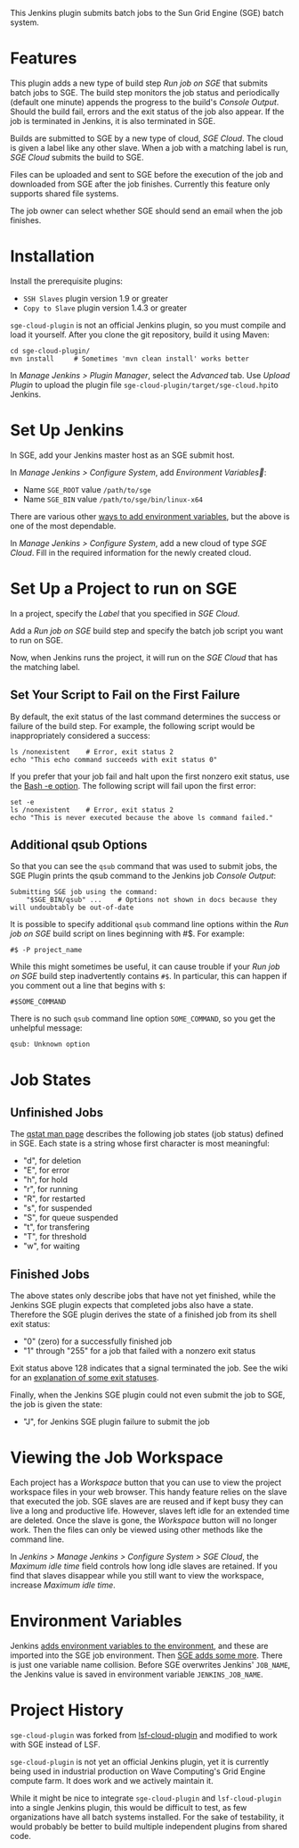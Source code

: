 This Jenkins plugin submits batch jobs to the Sun Grid Engine (SGE) batch system.

# Features

This plugin adds a new type of build step *Run job on SGE* that submits batch jobs to SGE. The build step monitors the job status and periodically (default one minute) appends the progress to the build's *Console Output*. Should the build fail, errors and the exit status of the job also appear. If the job is terminated in Jenkins, it is also terminated in SGE.

Builds are submitted to SGE by a new type of cloud, *SGE Cloud*.  The cloud is given a label like any other slave.  When a job with a matching label is run, *SGE Cloud* submits the build to SGE.

Files can be uploaded and sent to SGE before the execution of the job and downloaded from SGE after the job finishes.  	Currently this feature only supports shared file systems.

The job owner can select whether SGE should send an email when the job finishes.

# Installation

Install the prerequisite plugins:

* `SSH Slaves` plugin version 1.9 or greater
* `Copy to Slave` plugin version 1.4.3 or greater

`sge-cloud-plugin` is not an official Jenkins plugin, so you must compile and load it yourself.  After you clone the git repository, build it using Maven:

    cd sge-cloud-plugin/
    mvn install     # Sometimes 'mvn clean install' works better

In *Manage Jenkins > Plugin Manager*, select the *Advanced* tab.  Use *Upload Plugin* to upload the plugin file `sge-cloud-plugin/target/sge-cloud.hpi`to Jenkins.

# Set Up Jenkins

In SGE, add your Jenkins master host as an SGE submit host.

In *Manage Jenkins > Configure System*, add *Environment Variables*:

* Name `SGE_ROOT` value `/path/to/sge`
* Name `SGE_BIN` value `/path/to/sge/bin/linux-x64`

There are various other [ways to add environment variables](http://stackoverflow.com/questions/5818403/jenkins-hudson-environment-variables/), but the above is one of the most dependable.

In *Manage Jenkins > Configure System*, add a new cloud of type *SGE Cloud*.  Fill in the required information for the newly created cloud.

# Set Up a Project to run on SGE

In a project, specify the *Label* that you specified in *SGE Cloud*.

Add a *Run job on SGE* build step and specify the batch job script you want to run on SGE.

Now, when Jenkins runs the project, it will run on the *SGE Cloud* that has the matching label.

## Set Your Script to Fail on the First Failure

By default, the exit status of the last command determines the success or failure of the build step.  For example, the following script would be inappropriately considered a success:

    ls /nonexistent    # Error, exit status 2
    echo "This echo command succeeds with exit status 0"

If you prefer that your job fail and halt upon the first nonzero exit status, use the [Bash -e option](http://www.tldp.org/LDP/abs/html/options.html).  The following script will fail upon the first error:

    set -e
    ls /nonexistent    # Error, exit status 2
    echo "This is never executed because the above ls command failed."


## Additional qsub Options

So that you can see the `qsub` command that was used to submit jobs, the SGE Plugin prints the qsub command to the Jenkins job *Console Output*:

    Submitting SGE job using the command:
        "$SGE_BIN/qsub" ...    # Options not shown in docs because they will undoubtably be out-of-date

It is possible to specify additional `qsub` command line options within the *Run job on SGE* build script on lines beginning with #$. For example:

    #$ -P project_name

While this might sometimes be useful, it can cause trouble if your *Run job on SGE* build step inadvertently contains `#$`.  In particular, this can happen if you comment out a line that begins with `$`:

    #$SOME_COMMAND

There is no such `qsub` command line option `SOME_COMMAND`, so you get the unhelpful message:

    qsub: Unknown option

# Job States

## Unfinished Jobs

The [qstat man page](http://gridscheduler.sourceforge.net/htmlman/htmlman1/qstat.html) describes the following job states (job status) defined in SGE.  Each state is a string whose first character is most meaningful:

* "d", for deletion
* "E", for error
* "h", for hold
* "r", for running
* "R", for restarted
* "s", for suspended
* "S", for queue suspended
* "t", for transfering
* "T", for threshold
* "w", for waiting

## Finished Jobs

The above states only describe jobs that have not yet finished, while the Jenkins SGE plugin expects that completed jobs also have a state.  Therefore the SGE plugin derives the state of a finished job from its shell exit status:

* "0" (zero) for a successfully finished job
* "1" through "255" for a job that failed with a nonzero exit status

Exit status above 128 indicates that a signal terminated the job.  See the wiki for an [explanation of some exit statuses](https://github.com/jmcgeheeiv/sge-cloud-plugin/wiki/Job-Exit-Status).

Finally, when the Jenkins SGE plugin could not even submit the job to SGE, the job is given the state:

* "J", for Jenkins SGE plugin failure to submit the job

# Viewing the Job Workspace

Each project has a *Workspace* button that you can use to view the project workspace files in your web browser.  This handy feature relies on the slave that executed the job.  SGE slaves are are reused and if kept busy they can live a long and productive life.  However, slaves left idle for an extended time are deleted.  Once the slave is gone, the *Workspace* button will no longer work.  Then the files can only be viewed using other methods like the command line.

In *Jenkins > Manage Jenkins > Configure System > SGE Cloud*, the *Maximum idle time* field controls how long idle slaves are retained.  If you find that slaves disappear while you still want to view the workspace, increase  *Maximum idle time*.

# Environment Variables

Jenkins [adds environment variables to the environment](https://wiki.jenkins-ci.org/display/JENKINS/Building+a+software+project#Buildingasoftwareproject-JenkinsSetEnvironmentVariables), and these are imported into the SGE job environment.  Then [SGE adds some more](http://gridscheduler.sourceforge.net/htmlman/htmlman1/qsub.html).  There is just one variable name collision.  Before SGE overwrites Jenkins' `JOB_NAME`, the Jenkins value is saved in environment variable `JENKINS_JOB_NAME`.

# Project History

`sge-cloud-plugin` was forked from [lsf-cloud-plugin](https://github.com/jenkinsci/lsf-cloud-plugin) and modified to work with SGE instead of LSF.

`sge-cloud-plugin` is not yet an official Jenkins plugin, yet it is currently being used in industrial production on Wave Computing's Grid Engine compute farm.  It does work and we actively maintain it.

While it might be nice to integrate `sge-cloud-plugin` and `lsf-cloud-plugin` into a single Jenkins plugin, this would be difficult to test, as few organizations have all batch systems installed.  For the sake of testability, it would probably be better to build multiple independent plugins from shared code.
